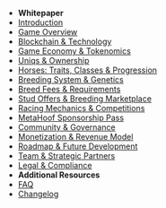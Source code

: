 - **Whitepaper**
- [Introduction](whitepaper "MetaHoof | The Whitepaper - Welcome to the Future of Digital Horse Racing")
- [Game Overview](game-overview.md "MetaHoof | The Whitepaper - Core Mechanics & Player Experience")
- [Blockchain & Technology](blockchain-technology.md "MetaHoof | The Whitepaper - Ultra.io Integration & Blockchain Infrastructure")
- [Game Economy & Tokenomics](game-economy.md "MetaHoof | The Whitepaper - Economy, Rewards & Tokenomics")
- [Uniqs & Ownership](uniqs.md "MetaHoof | The Whitepaper - Uniq NFT Standard & Digital Ownership")
- [Horses: Traits, Classes & Progression](horses.md "MetaHoof | The Whitepaper - Horse Bloodlines, Stats & Leveling System")
- [Breeding System & Genetics](breeding.md "MetaHoof | The Whitepaper - Breeding Mechanics, Bloodlines & Genetic Traits")
- [Breed Fees & Requirements](breed-fees.md "MetaHoof | The Whitepaper - Breeding Costs, Licenses & Restrictions")
- [Stud Offers & Breeding Marketplace](stud.md "MetaHoof | The Whitepaper - Public & Private Stud Offers")
- [Racing Mechanics & Competitions](racing-mechanics.md "MetaHoof | The Whitepaper - Race Formats, Track Conditions & Rewards")
- [MetaHoof Sponsorship Pass](sponsorship.md "MetaHoof | The Whitepaper - Advertisement & Race Sponsorship Opportunities")
- [Community & Governance](community-governance.md "MetaHoof | The Whitepaper - Decentralized Player Governance & Engagement")
- [Monetization & Revenue Model](monetization.md "MetaHoof | The Whitepaper - Revenue Streams, Fees & Prize Distribution")
- [Roadmap & Future Development](roadmap.md "MetaHoof | The Whitepaper - Development Timeline & Upcoming Features")
- [Team & Strategic Partners](team.md "MetaHoof | The Whitepaper - Founders, Development Team & Industry Partnerships")
- [Legal & Compliance](legal.md "MetaHoof | The Whitepaper - ANP Labs, Regulatory Compliance & Player Rights")
- **Additional Resources**
- [FAQ](faq.md "MetaHoof | FAQ - Frequently Asked Questions & Player Support")
- [Changelog](changelog.md "MetaHoof | Changelog - Latest Updates & Game Improvements")
